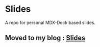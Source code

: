 # Slides

A repo for personal MDX-Deck based slides.

## Moved to my blog : [Slides](https://rohit.page/slides/?utm_source=github&utm_medium=repo&utm_campaign=hf)
